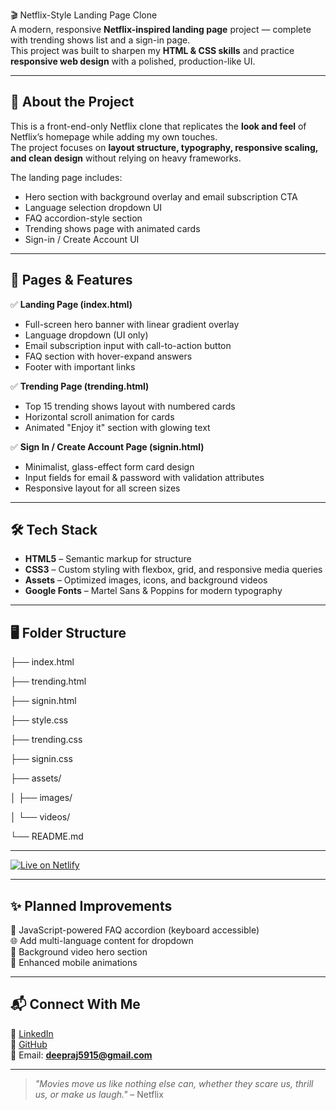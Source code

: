 🎬 Netflix-Style Landing Page Clone  
A modern, responsive **Netflix-inspired landing page** project — complete with trending shows list and a sign-in page.  
This project was built to sharpen my **HTML & CSS skills** and practice **responsive web design** with a polished, production-like UI.

---

## 📌 About the Project  
This is a front-end-only Netflix clone that replicates the **look and feel** of Netflix’s homepage while adding my own touches.  
The project focuses on **layout structure, typography, responsive scaling, and clean design** without relying on heavy frameworks.

The landing page includes:  
- Hero section with background overlay and email subscription CTA  
- Language selection dropdown UI  
- FAQ accordion-style section  
- Trending shows page with animated cards  
- Sign-in / Create Account UI  

---

## 🧠 Pages & Features  

✅ **Landing Page (index.html)**  
- Full-screen hero banner with linear gradient overlay  
- Language dropdown (UI only)  
- Email subscription input with call-to-action button  
- FAQ section with hover-expand answers  
- Footer with important links  

✅ **Trending Page (trending.html)**  
- Top 15 trending shows layout with numbered cards  
- Horizontal scroll animation for cards  
- Animated "Enjoy it" section with glowing text  

✅ **Sign In / Create Account Page (signin.html)**  
- Minimalist, glass-effect form card design  
- Input fields for email & password with validation attributes  
- Responsive layout for all screen sizes  

---

## 🛠️ Tech Stack  
- **HTML5** – Semantic markup for structure  
- **CSS3** – Custom styling with flexbox, grid, and responsive media queries  
- **Assets** – Optimized images, icons, and background videos  
- **Google Fonts** – Martel Sans & Poppins for modern typography  

---

## 🖥️ Folder Structure  

├── index.html

├── trending.html

├── signin.html

├── style.css

├── trending.css

├── signin.css

├── assets/

│ ├── images/

│ └── videos/

└── README.md

---
  
[![Live on Netlify](https://img.shields.io/badge/Live%20Demo-Netlify-00C7B7?logo=netlify&style=flat)](https://deepflix-ui.netlify.app/)



---

## ✨ Planned Improvements  
🔄 JavaScript-powered FAQ accordion (keyboard accessible)  
🌐 Add multi-language content for dropdown  
🎥 Background video hero section  
📱 Enhanced mobile animations  

---

## 📬 Connect With Me  
💼 [LinkedIn](https://linkedin.com/in/deep-raj-906804328)  
🧠 [GitHub](https://github.com/deepraj-07)  
📩 Email: **deepraj5915@gmail.com**

---

 >_"Movies move us like nothing else can, whether they scare us, thrill us, or make us laugh."_ – Netflix

